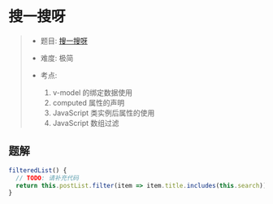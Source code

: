 # 搜一搜呀

> - 题目: [搜一搜呀](https://www.lanqiao.cn/problems/1762/learning/?page=1&first_category_id=2&sort=students_count&second_category_id=11&tags=2022)
>
> - 难度: 极简
> - 考点: 
> 	1. v-model 的绑定数据使用
> 	2. computed 属性的声明
> 	3. JavaScript 类实例后属性的使用
> 	4. JavaScript 数组过滤

## 题解

```js
filteredList() {
  // TODO: 请补充代码
  return this.postList.filter(item => item.title.includes(this.search))
}
```

